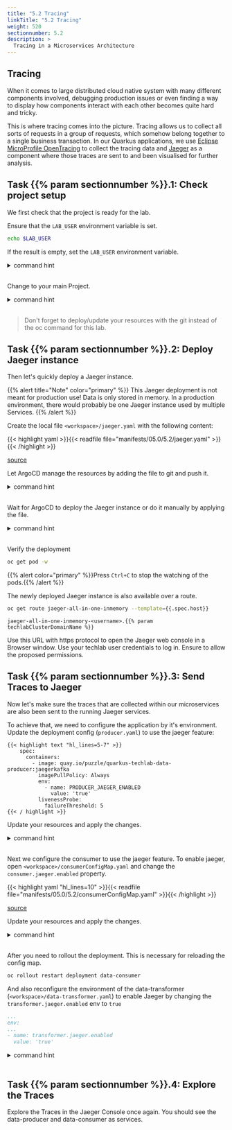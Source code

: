 ```yaml
---
title: "5.2 Tracing"
linkTitle: "5.2 Tracing"
weight: 520
sectionnumber: 5.2
description: >
  Tracing in a Microservices Architecture
---
```


## Tracing

When it comes to large distributed cloud native system with many different components involved, debugging production issues or even finding a way to display how components interact with each other becomes quite hard and tricky.

This is where tracing comes into the picture. Tracing allows us to collect all sorts of requests in a group of requests, which somehow belong together to a single business transaction.
In our Quarkus applications, we use [Eclipse MicroProfile OpenTracing](https://github.com/eclipse/microprofile-opentracing/blob/master/spec/src/main/asciidoc/microprofile-opentracing.asciidoc) to collect the tracing data and [Jaeger](https://www.jaegertracing.io/) as a component where those traces are sent to and been visualised for further analysis.


## Task {{% param sectionnumber %}}.1: Check project setup

We first check that the project is ready for the lab.

Ensure that the `LAB_USER` environment variable is set.

```bash
echo $LAB_USER
```

If the result is empty, set the `LAB_USER` environment variable.

<details><summary>command hint</summary>

```bash
export LAB_USER=<username>
```

</details><br/>


Change to your main Project.

<details><summary>command hint</summary>

```bash
oc project $LAB_USER
```

</details><br/>

> Don't forget to deploy/update your resources with the git instead of the oc command for this lab.


## Task {{% param sectionnumber %}}.2: Deploy Jaeger instance

Then let's quickly deploy a Jaeger instance.

{{% alert title="Note" color="primary" %}}
This Jaeger deployment is not meant for production use! Data is only stored in memory. In a production environment, there would probably be one Jaeger instance used by multiple Services.
{{% /alert %}}


Create the local file `<workspace>/jaeger.yaml` with the following content:

{{< highlight yaml >}}{{< readfile file="manifests/05.0/5.2/jaeger.yaml" >}}{{< /highlight >}}

[source](https://raw.githubusercontent.com/puzzle/amm-techlab/master/manifests/05.0/5.2/jaeger.yaml)


Let ArgoCD manage the resources by adding the file to git and push it.

<details><summary>command hint</summary>

```bash
git add jaeger.yaml && git commit -m "Add Jaeger Manifest" && git push
```

</details><br/>

Wait for ArgoCD to deploy the Jaeger instance or do it manually by applying the file.

<details><summary>command hint</summary>

```bash
oc apply -f jaeger.yaml
```

Expected result:

```
jaeger.jaegertracing.io/jaeger-all-in-one-inmemory created
```

</details><br/>

Verify the deployment

```bash
oc get pod -w
```

{{% alert  color="primary" %}}Press `Ctrl+C` to stop the watching of the pods.{{% /alert %}}

The newly deployed Jaeger instance is also available over a route.

```bash
oc get route jaeger-all-in-one-inmemory --template={{.spec.host}}
```

```
jaeger-all-in-one-inmemory-<username>.{{% param techlabClusterDomainName %}}
```

Use this URL with https protocol to open the Jaeger web console in a Browser window. Use your techlab user credentials to log in. Ensure to allow the proposed permissions.


## Task {{% param sectionnumber %}}.3: Send Traces to Jaeger

Now let's make sure the traces that are collected within our microservices are also been sent to the running Jaeger services.


To achieve that, we need to configure the application by it's environment. Update the deployment config (`producer.yaml`) to use the jaeger feature:

```
{{< highlight text "hl_lines=5-7" >}}
    spec:
      containers:
        - image: quay.io/puzzle/quarkus-techlab-data-producer:jaegerkafka
          imagePullPolicy: Always
          env:
            - name: PRODUCER_JAEGER_ENABLED
              value: 'true'
          livenessProbe:
            failureThreshold: 5
{{< / highlight >}}
```

Update your resources and apply the changes.

<details><summary>command hint</summary>

```bash
git add . && git commit -m "Enable jaeger feature on producer" && git push
```

</details><br/>

Next we configure the consumer to use the jaeger feature. To enable jaeger, open `<workspace>/consumerConfigMap.yaml` and change the `consumer.jaeger.enabled` property.

{{< highlight yaml "hl_lines=10" >}}{{< readfile file="manifests/05.0/5.2/consumerConfigMap.yaml" >}}{{< /highlight >}}

[source](https://raw.githubusercontent.com/puzzle/amm-techlab/master/manifests/05.0/5.2/consumerConfigMap.yaml)

Update your resources and apply the changes.

<details><summary>command hint</summary>

```bash
git add . && git commit -m "Enable jaeger feature on consumer" && git push
```

</details><br/>

After you need to rollout the deployment. This is necessary for reloading the config map.

```bash
oc rollout restart deployment data-consumer
```

And also reconfigure the environment of the data-transformer (`<workspace>/data-transformer.yaml`) to enable Jaeger by changing the `transformer.jaeger.enabled` env to `true`

```yaml
...
env:
...
- name: transformer.jaeger.enabled
  value: 'true'
```

<details><summary>command hint</summary>

```bash
git add . && git commit -m "Enable jaeger feature on transformer" && git push
```

</details><br/>


## Task {{% param sectionnumber %}}.4: Explore the Traces

Explore the Traces in the Jaeger Console once again. You should see the data-producer and data-consumer as services.
